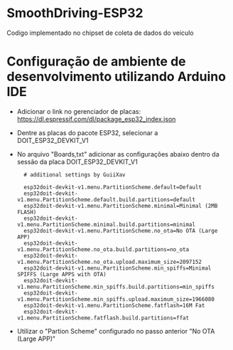 # SmoothDriving-ESP32
Codigo implementado no chipset de coleta de dados do veiculo 


# Configuração de ambiente de desenvolvimento utilizando Arduino IDE

- Adicionar o link no gerenciador de placas:
    https://dl.espressif.com/dl/package_esp32_index.json

- Dentre as placas do pacote ESP32, selecionar a DOIT_ESP32_DEVKIT_V1 
- No arquivo "Boards,txt" adicionar as configurações abaixo dentro da sessão da placa DOIT_ESP32_DEVKIT_V1
    
        # additional settings by GuiiXav

        esp32doit-devkit-v1.menu.PartitionScheme.default=Default
        esp32doit-devkit-v1.menu.PartitionScheme.default.build.partitions=default
        esp32doit-devkit-v1.menu.PartitionScheme.minimal=Minimal (2MB FLASH)
        esp32doit-devkit-v1.menu.PartitionScheme.minimal.build.partitions=minimal
        esp32doit-devkit-v1.menu.PartitionScheme.no_ota=No OTA (Large APP)
        esp32doit-devkit-v1.menu.PartitionScheme.no_ota.build.partitions=no_ota
        esp32doit-devkit-v1.menu.PartitionScheme.no_ota.upload.maximum_size=2097152
        esp32doit-devkit-v1.menu.PartitionScheme.min_spiffs=Minimal SPIFFS (Large APPS with OTA)
        esp32doit-devkit-v1.menu.PartitionScheme.min_spiffs.build.partitions=min_spiffs
        esp32doit-devkit-v1.menu.PartitionScheme.min_spiffs.upload.maximum_size=1966080
        esp32doit-devkit-v1.menu.PartitionScheme.fatflash=16M Fat
        esp32doit-devkit-v1.menu.PartitionScheme.fatflash.build.partitions=ffat


- Utilizar o "Partion Scheme" configurado no passo anterior "No OTA (Large APP)"
